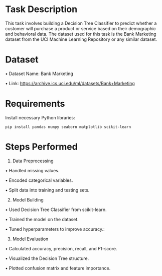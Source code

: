# Task Description
This task involves building a Decision Tree Classifier to predict whether a customer will purchase a product or service based on their demographic and behavioral data. The dataset used for this task is the Bank Marketing dataset from the UCI Machine Learning Repository or any similar dataset.

# Dataset

•	Dataset Name: Bank Marketing

•	Link: https://archive.ics.uci.edu/ml/datasets/Bank+Marketing

# Requirements
Install necessary Python libraries:

    pip install pandas numpy seaborn matplotlib scikit-learn


# Steps Performed

1.	Data Preprocessing
	
 •	Handled missing values.
 
 •	Encoded categorical variables.
 
 •	Split data into training and testing sets.
	
 2.	Model Building
	
 •	Used Decision Tree Classifier from scikit-learn.
	
 •	Trained the model on the dataset.
	
 •	Tuned hyperparameters to improve accuracy.:
	
 3.	Model Evaluation
	
 •	Calculated accuracy, precision, recall, and F1-score.
	
 •	Visualized the Decision Tree structure.
	
 •	Plotted confusion matrix and feature importance.
